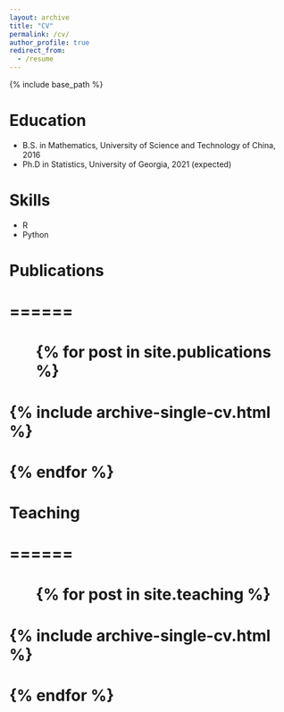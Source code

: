 ```yaml
---
layout: archive
title: "CV"
permalink: /cv/
author_profile: true
redirect_from:
  - /resume
---
```


{% include base_path %}

Education
======
* B.S. in Mathematics, University of Science and Technology of China, 2016
* Ph.D in Statistics, University of Georgia, 2021 (expected)
 
Skills
======
* R
* Python


# Publications
# ======
#  <ul>{% for post in site.publications %}
#    {% include archive-single-cv.html %}
#  {% endfor %}</ul>
  
# Teaching
# ======
#  <ul>{% for post in site.teaching %}
#    {% include archive-single-cv.html %}
#  {% endfor %}</ul>
  
